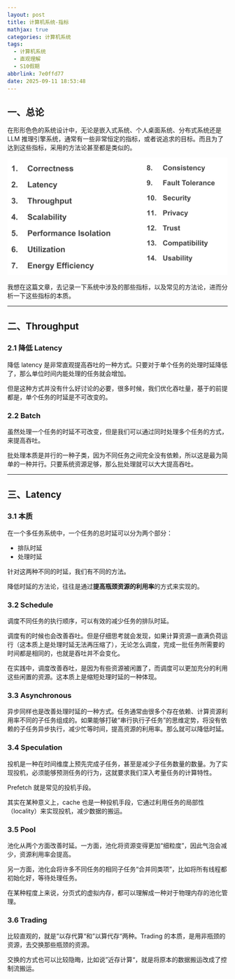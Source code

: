 ```yaml
---
layout: post
title: 计算机系统-指标
mathjax: true
categories: 计算机系统
tags:
  - 计算机系统
  - 直观理解
  - S10假期
abbrlink: 7e0ffd77
date: 2025-09-11 18:53:48
---
```


## 一、总论

在形形色色的系统设计中，无论是嵌入式系统、个人桌面系统、分布式系统还是 LLM 推理引擎系统，通常有一些非常恒定的指标，或者说追求的目标。而且为了达到这些指标，采用的方法论甚至都是类似的。

![image-20250102194609112](./计算机系统-指标/image-20250102194609112.png)

我想在这篇文章，去记录一下系统中涉及的那些指标，以及常见的方法论，进而分析一下这些指标的本质。

---



## 二、Throughput

### 2.1 降低 Latency

降低 latency 是非常直观提高吞吐的一种方式。只要对于单个任务的处理时延降低了，那么单位时间内能处理的任务就会增加。

但是这种方式并没有什么好讨论的必要，很多时候，我们优化吞吐量，基于的前提都是，单个任务的时延是不可改变的。

### 2.2 Batch

虽然处理一个任务的时延不可改变，但是我们可以通过同时处理多个任务的方式，来提高吞吐。

批处理本质是并行的一种子类，因为不同任务之间完全没有依赖，所以这是最为简单的一种并行。只要系统资源足够，那么批处理就可以大大提高吞吐。

---



## 三、Latency

### 3.1 本质

在一个多任务系统中，一个任务的总时延可以分为两个部分：

- 排队时延
- 处理时延

针对这两种不同的时延，我们有不同的方法。

降低时延的方法论，往往是通过**提高瓶颈资源的利用率**的方式来实现的。

### 3.2 Schedule

调度不同任务的执行顺序，可以有效的减少任务的排队时延。

调度有的时候也会改善吞吐。但是仔细思考就会发现，如果计算资源一直满负荷运行（这本质上是处理时延无法再压缩了），无论怎么调度，完成一批任务所需要的时间都是相同的，也就是吞吐并不会变化。

在实践中，调度改善吞吐，是因为有些资源被闲置了，而调度可以更加充分的利用这些闲置的资源。这本质上是缩短处理时延的一种体现。

### 3.3 Asynchronous

异步同样也是改善处理时延的一种方式。任务通常由很多个存在依赖、计算资源利用率不同的子任务组成的。如果能够打破“串行执行子任务”的思维定势，将没有依赖的子任务异步执行，减少忙等时间，提高资源的利用率。那么就可以降低时延。

### 3.4 Speculation

投机是一种在时间维度上预先完成子任务，甚至是减少子任务数量的数量。为了实现投机，必须能够预测任务的行为，这就要求我们深入考量任务的计算特性。

Prefetch 就是常见的投机手段。

其实在某种意义上，cache 也是一种投机手段，它通过利用任务的局部性（locality）来实现投机，减少数据的搬运。

### 3.5 Pool

池化从两个方面改善时延。一方面，池化将资源变得更加“细粒度”，因此气泡会减少，资源利用率会提高。

另一方面，池化会将许多不同任务的相同子任务“合并同类项”，比如将所有线程都初始化好，等待处理任务。

在某种程度上来说，分页式的虚拟内存，都可以理解成一种对于物理内存的池化管理。

### 3.6 Trading

比较直观的，就是”以存代算“和”以算代存“两种。Trading 的本质，是用非瓶颈的资源，去交换那些瓶颈的资源。

交换的方式也可以比较隐晦，比如说”近存计算“，就是将原本的数据搬运改成了控制流搬运。

